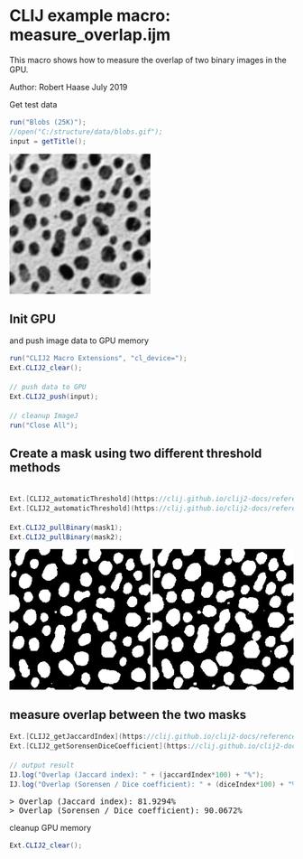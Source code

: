 

# CLIJ example macro: measure_overlap.ijm

This macro shows how to measure the overlap 
of two binary images in the GPU.

Author: Robert Haase
July 2019


Get test data

```java
run("Blobs (25K)");
//open("C:/structure/data/blobs.gif");
input = getTitle();

```
<a href="image_1587211571604.png"><img src="image_1587211571604.png" width="250" alt="blobs.gif"/></a>

## Init GPU
 and push image data to GPU memory

```java
run("CLIJ2 Macro Extensions", "cl_device=");
Ext.CLIJ2_clear();

// push data to GPU
Ext.CLIJ2_push(input);

// cleanup ImageJ
run("Close All");


```

## Create a mask using two different threshold methods

```java

Ext.[CLIJ2_automaticThreshold](https://clij.github.io/clij2-docs/reference_automaticThreshold)(input, mask1, "Otsu");
Ext.[CLIJ2_automaticThreshold](https://clij.github.io/clij2-docs/reference_automaticThreshold)(input, mask2, "MinError");

Ext.CLIJ2_pullBinary(mask1);
Ext.CLIJ2_pullBinary(mask2);

```
<a href="image_1587211571795.png"><img src="image_1587211571795.png" width="250" alt="CLIJ2_automaticThreshold_result15"/></a>
<a href="image_1587211571830.png"><img src="image_1587211571830.png" width="250" alt="CLIJ2_automaticThreshold_result16"/></a>

## measure overlap between the two masks

```java
Ext.[CLIJ2_getJaccardIndex](https://clij.github.io/clij2-docs/reference_getJaccardIndex)(mask1, mask2, jaccardIndex);
Ext.[CLIJ2_getSorensenDiceCoefficient](https://clij.github.io/clij2-docs/reference_getSorensenDiceCoefficient)(mask1, mask2, diceIndex);

// output result
IJ.log("Overlap (Jaccard index): " + (jaccardIndex*100) + "%");
IJ.log("Overlap (Sorensen / Dice coefficient): " + (diceIndex*100) + "%");


```
<pre>
> Overlap (Jaccard index): 81.9294%
> Overlap (Sorensen / Dice coefficient): 90.0672%
</pre>

cleanup GPU memory

```java
Ext.CLIJ2_clear();
```



```
```
